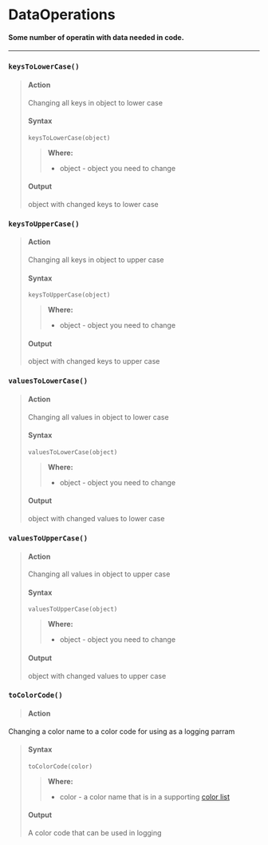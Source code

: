 # DataOperations

#### Some number of operatin with data needed in code. 

------

### **`keysToLowerCase()`**
> #### **Action**
> Changing all keys in object to lower case
> #### **Syntax**
>     keysToLowerCase(object)
>> **Where:**
>> * object - object you need to change 
> #### **Output**
> object with changed keys to lower case

### **`keysToUpperCase()`**
> #### **Action**
> Changing all keys in object to upper case
> #### **Syntax**
>     keysToUpperCase(object)
>> **Where:**
>> * object - object you need to change 
> #### **Output**
> object with changed keys to upper case

### **`valuesToLowerCase()`**
> #### **Action**
> Changing all values in object to lower case
> #### **Syntax**
>     valuesToLowerCase(object)
>> **Where:**
>> * object - object you need to change 
> #### **Output**
> object with changed values to lower case

### **`valuesToUpperCase()`**
> #### **Action**
> Changing all values in object to upper case
> #### **Syntax**
>     valuesToUpperCase(object)
>> **Where:**
>> * object - object you need to change 
> #### **Output**
> object with changed values to upper case

### **`toColorCode()`**
> #### **Action**
Changing a color name to a color code for using as a logging parram
> #### **Syntax**
>     toColorCode(color)
>> **Where:**
>> * color - a color name that is in a supporting [color list](../colorList.md)
> #### **Output**
> A color code that can be used in logging